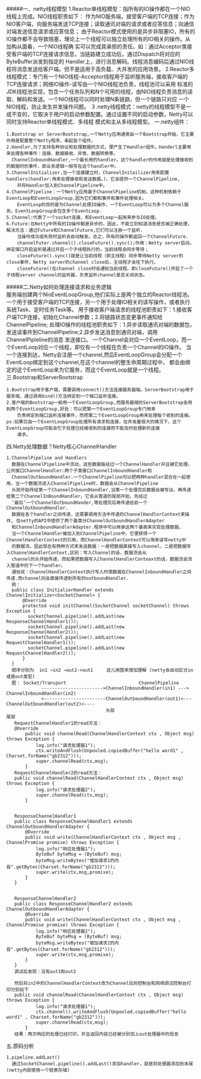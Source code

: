 #####一、netty线程模型
    1.Reactor单线程模型：指所有的IO操作都在一个NIO线程上完成。NIO线程职责如下：
        作为NIO服务端，接受客户端的TCP连接；作为NIO客户端，向服务端发送TCP连接；读取通讯对端的请求或者应答信息；向通信对端发送信息请求或应答信息；
        由于Reactor模式使用的是异步非阻塞IO，所有的IO操作都不会导致阻塞，理论上一个线程可以独立处理所有的IO相关的操作。从加构从面看，一个NIO线程确
        实可以完成其承担的责任。如：通过Acceptor类接受客户端的TCP连接请求信息，当链路建立成功后，通过Dispatch将对应的ByteBuffer派发到指定的
        Handler上，进行消息解码。线程消息编码后通过NIO线程将消息发送给客户端。但不是适用于高负载、大并发的应用场景。
    2.Reactor多线程模式：专门有一个NIO线程-Acceptor线程用于监听服务端，接收客户端的TCP连接请求；网络IO操作-读写由一个NIO线程池负责，线程池可以采用
        标准的JDK线程池实现，包含一个任务队列和N个可用的线程，由NIO线程负责消息的读取、解码和发送。一个NIO线程可以同时处理N条链路，但一个链路只对应
        一个NIO线程，防止发生并发操作问题。
    ３.netty线程模式：netty的线程模型不是一成不变的，它取决于用户的启动参数配置。通过设置不同的启动参数，Netty可以同时支持Reactor单线程模式、多线程
        模式和主从多线程模型。
一.netty组件：  

    1.Bootstrap or ServerBootstrap,一个Netty应用通常由一个Bootstrap开始，它主要作用是配置整个Netty程序，串起各个组件。
    2.Handler,为了支持各种协议和处理数据的方式，便产生了Handler组件。Handerl主要用来处理各种事件：连接、数据接收、异常、数据转换等。
      ChannelInboundHandler,一个最长用的handler。这个handler的作用就是处理接收到的数据时的事件，即业务逻辑一般写在这个handler中。
    3.ChannelInitializer,当一个连接建立时，ChannelInitailizer用来配置handlers(handler:用来处理接收和发送数据。)，它会提供一个ChannelPipeline,
        并将Handler加入到ChannelPipeline中。
    4.ChannelPipeline：一个Netty应用基于ChannelPipeline机制，这种机制依赖于EventLoop和EventLoopGroup,因为它们都和事件和事件处理相关。
        EventLoop的目的是为Channel处理IO操作，一个EventLoop可以为多个Channel服务。EventLoopGroup会包含多个EventLoop.
    5.Channel:代表了一个socket连接，和EventLoop一起用来参与IO处理。
    6.Future:在Netty中所有的IO操作都是异步的，因此，不能立刻知道消息是否被正确处理，解决方法：通过Future和ChannelFuture,它们可以注册一个监听，
        当操作成功或失败时监听会自动触发。总之，所有的操作都返回一个ChannelFuture.
        channelFuter.channel().closeFuture().sync();作用：Netty server启动，绑定端口开启监听是通过开启一个子线程执行的，当前线程会同步等待；
        closeFuture().sync()就是让当前线程（即主线程）同步等待Netty server的close事件，Netty server的channel close后，主线程才会往下执行。
        closeFuture()在channel close时会通知当前线程。即closeFuture()开启了一个子线程server channel的监听器，负责监听channel是否关闭状态。  
#####二.Netty如何处理连接请求和业务逻辑  
    服务端创建两个NioEventLoopGroup,他们实际上是两个独立的Reactor线程池。一个用于接受客户端的TCP连接，另一个用于处理IO相关的读写操作，或者执行
    系统Task、定时任务Task等。
    用于接收客户端请求的线程池职责如下：1.接收客户端TCP连接，初始化Channel参数；2.将链路状态变更事件通知给ChannelPipeline;
    处理IO操作的线程池职责如下：1.异步读取通讯对端的数据包，发送读事件到ChannelPipeline;2.异步发送消息到通讯对端，调用ChannelPipleline的消息
    发送接口。
    一个Channel会对应一个EventLoop，而一个EventLoop对应一个线程，即仅有一个线程在负责一个Channel的IO操作。
    当一个连接到达，Netty会注册一个channel,然后EventLoopGroup会分配一个EventLoop绑定到这个channel,在这个channel的整生命周期过程中，
    都会由绑定的这个EventLoop来为它服务，而这个EventLoop就是一个线程。
三.Bootstrap和ServerBootstrap  
    
    1.Bootstrap用于客户端，需要调用connect()方法连接服务器端。ServerBootstrap用于服务端，通过调用bind()方法绑定到一个端口监听连接。
    2.客户端的Bootstrap一般用一个EventLoopGroup,而服务器端的ServerBootstrap会用到两个EventLoopGroup,好处：可以把第一个EventLoopGroup专门用来
        负责绑定到端口监听连接事件，而把第二个EventLoopGroup用来处理每个收到的连接。
    ps:如果仅由一个EventLoopGroup处理所有请求和连接，在并发量很大的情况下，这个EventLoopGroup可能会忙于处理已经接收到的连接而不能及时处理新的连接
        请求。  
四.Netty处理数据？Netty核心ChannelHandler
    
    1.ChannelPipeline and Handlers
      数据在ChannelPipeline中流动，这些数据每经过一个ChannelHandler并且被它处理。公共接口ChannelHandler:两个子类接口ChannelInboundHandler和
      ChannelOutboundHandler.一个ChannelPipeline可以把两种handler混合在一起使用，当一个数据流进入ChannelPipeline时，数据会从ChannelPipeline
      头部开始传给第一个ChannelInboundHandler,当第一个处理完后数据会被写出，再传递给第二个ChannelInBoundHandler。它会从管道的尾部开始，先经过
      ‘最后’一个ChannelOutboundHander,等处理完后再传递给前一个ChannelOutboundHandler.
      数据在各个handler之间传递，这需要调用方法中传递的ChannelHandlerContext来操作, 在netty的API中提供了两个基类分ChannelOutboundHandlerAdapter
      和ChannelInboundHandlerAdapter.程序中可以继承这两个基类来实现处理数据。
      当一个ChannelHandler被加入到ChannelPipeline中，它便获得一个ChannelHandlerContext的引用，而ChannelHandlerContext可以用来读写netty中
      的数据流。因此现在有两种方式来发送数据：一是把数据直接写入channel，二是把数据写入ChannelHandlerContext,区别：写入Channel的话，数据流会从
      channel的头开始传递，而如果把数据写入ChannelHandlerConteaxt的话，数据流会流入管道中的下一个handler。
      通俗说：ChannelHandlerContext执行写入时使数据在ChannelInboundHandler之间传递.而channel则会直接传递到所有的outboundHandler.
      例：
      public class InitialierHandler extends ChannelInitializer<SocketChannel> {
          @Override
          protected void initChannel(SocketChannel socketChannel) throws Exception {
            socketChannel.pipeline().addLast(new ResponseChannelHandler1());
            socketChannel.pipeline().addLast(new ResponseChannelHandler2());
            socketChannel.pipeline().addLast(new RequestChannelHandler1());
            socketChannel.pipeline().addLast(new RequestChannelHandler2());
          }
      }
      顺序分别为  in1 →in2 →out2->out1     这儿用图来增加理解 (netty会自动区分in或是out类型)
      图： Socket/Transport                           ChannelPipeline
                 ----------------------->ChannelInboundHandler(in1) ---> ChannelInboundHandler(in2) 
                 <-----------------------ChannelOutboundHandler(out1)<---ChannelOutboundHandler(out2)<----           
                                         头部                                                         尾部
       RequestChannelHandler1的read方法：
       @Override
           public void channelRead(ChannelHandlerContext ctx , Object msg) throws Exception {
               log.info("请求处理器1");
               ctx.writeAndFlush(Unpooled.copiedBuffer("hello word1" , Charset.forName("gb2312")));
               super.channelRead(ctx,msg);
           }
       RequestChannelHandler2的read方法：
       public void channelRead(ChannelHandlerContext ctx , Object msg) throws Exception {
               log.info("请求处理器2");
               super.channelRead(ctx,msg);
           }
       
       
       ResponseChannelHandler1
       public class ResponseChannelHandler1 extends ChannelOutboundHandlerAdapter {
           @Override
           public void write(ChannelHandlerContext ctx , Object msg , ChannelPromise promise) throws Exception {
               log.info("响应处理器1");
               ByteBuf byteMsg = (ByteBuf) msg;
               byteMsg.writeBytes("增加请求1的内容".getBytes(Charset.forName("gb2312")));
               super.write(ctx,msg,promise);
           }
       }
       
       
       ResponseChannelHandler2
       public class ResponseChannelHandler2 extends ChannelOutboundHandlerAdapter {
           @Override
           public void write(ChannelHandlerContext ctx , Object msg , ChannelPromise promise) throws Exception {
               log.info("响应处理器2");
               ByteBuf byteMsg = (ByteBuf) msg;
               byteMsg.writeBytes("增加请求2的内容".getBytes(Charset.forName("gb2312")));
               super.write(ctx,msg,promise);
           }
       }
       调试后发现：没有out1和out2
       
       然后将in2中的ChannelHandlerContext改为Channel后则控制台和网络调试控制台打印分别如下
       public void channelRead(ChannelHandlerContext ctx , Object msg) throws Exception {
               log.info("请求处理器1");
               ctx.channel().writeAndFlush(Unpooled.copiedBuffer("hello word1" , Charset.forName("gb2312")));
               super.channelRead(ctx,msg);
           } 
       结果：两次响应的处理已经打印，并且返回内容已经被分别加上out处理器中的信息     
   五.原码分析  
        
    1.pipeline.addLast()
      通过SocketChannel.pipeline().addLast()添加handler，就是将处理器添加到末尾(netty内部使用一个链表存储)